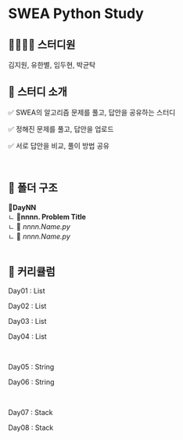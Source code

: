 # SWEA Python Study
## 👨‍👨‍👧‍👦 스터디원

김지원, 유한별, 임두현, 박균탁
<br>

## 💌 스터디 소개
✅ SWEA의 알고리즘 문제를 풀고, 답안을 공유하는 스터디

✅ 정해진 문제를 풀고, 답안을 업로드

✅ 서로 답안을 비교, 풀이 방법 공유

<br>

## 📂 폴더 구조
📂**DayNN**</br>
    ㄴ 📂**nnnn. Problem Title**</br>
        ㄴ 📄 *nnnn.Name.py*</br>
        ㄴ 📄 *nnnn.Name.py*</br>
<br>

## 📌 커리큘럼
Day01 : List </br>

Day02 : List </br>

Day03 : List </br>

Day04 : List </br>

<br>

Day05 : String </br>

Day06 : String </br>

<br>

Day07 : Stack </br>

Day08 : Stack </br>
